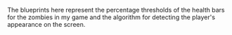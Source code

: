 The blueprints here represent the percentage thresholds of the health bars for the zombies in my game and the algorithm for detecting the player's appearance on the screen.
